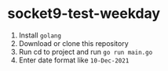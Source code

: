 # socket9-test-weekday

1. Install `golang`
2. Download or clone this repository
3. Run cd to project and run `go run main.go`
4. Enter date format like `10-Dec-2021`
